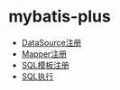 # mybatis-plus
- [DataSource注册](DataSource.md)
- [Mapper注册](Mapper.md)
- [SQL模板注册](SQL模板注册.md)
- [SQL执行](SQL执行.md)